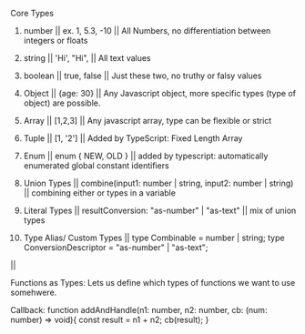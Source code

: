 Core Types

1. number || ex. 1, 5.3, -10 || All Numbers, no differentiation between integers or floats
2. string || 'Hi', "Hi",  || All text values
3. boolean || true, false || Just these two, no truthy or falsy values

4. Object || {age: 30} || Any Javascript object, more specific types (type of object) are possible.

5. Array || [1,2,3] || Any javascript array, type can be flexible or strict 

6. Tuple || [1, '2'] || Added by TypeScript: Fixed Length Array

7. Enum || enum { NEW, OLD } || added by typescript: automatically enumerated global constant identifiers

8. Union Types || combine(input1: number | string, input2: number | string) || combining either or types in a variable

9. Literal Types || resultConversion: "as-number" | "as-text" || mix of union types

10. Type Alias/ Custom Types || 
type Combinable = number | string;
type ConversionDescriptor = "as-number" | "as-text";

|| 

Functions as Types:
Lets us define which types of functions we want to use somehwere.

Callback:
function addAndHandle(n1: number, n2: number, cb: (num: number) => void){
  const result = n1 + n2;
  cb(result);
}

